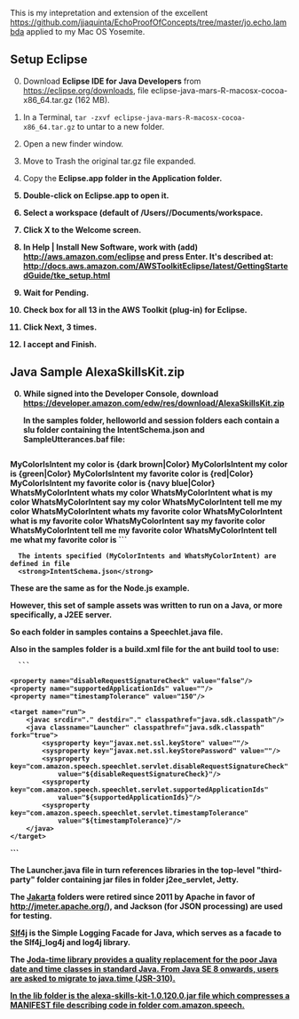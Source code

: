 This is my intepretation and extension of the excellent
https://github.com/jjaquinta/EchoProofOfConcepts/tree/master/jo.echo.lambda
applied to my Mac OS Yosemite.

## <a name="SetupEclipse"> Setup Eclipse</a>
0. Download <strong>Eclipse IDE for Java Developers</strong> from https://eclipse.org/downloads,
   file eclipse-java-mars-R-macosx-cocoa-x86_64.tar.gz (162 MB).
0. In a Terminal, `tar -zxvf eclipse-java-mars-R-macosx-cocoa-x86_64.tar.gz` to untar to a new folder.

0. Open a new finder window.
1. Move to Trash the original tar.gz file expanded.
1. Copy the <strong>Eclipse.app<strong> folder in the Application folder.
0. Double-click on Eclipse.app to open it.
1. Select a workspace (default of <strong>/Users/<yourusername>/Documents/workspace</strong>.
0. Click X to the Welcome screen.

0. In Help | Install New Software, work with (add) http://aws.amazon.com/eclipse and press Enter.
   It's described at:
   http://docs.aws.amazon.com/AWSToolkitEclipse/latest/GettingStartedGuide/tke_setup.html
0. Wait for Pending.
0. Check box for all 13 in the AWS Toolkit (plug-in) for Eclipse.
1. Click Next, 3 times.
2. I accept and Finish.


## <a name="AlexaSkillsKit">Java Sample AlexaSkillsKit.zip</a>
0. While signed into the Developer Console, download
   https://developer.amazon.com/edw/res/download/AlexaSkillsKit.zip

   In the <strong>samples</strong> folder, 
   helloworld and session folders each contain a
   <strong>slu</strong> folder containing the 
   IntentSchema.json and SampleUtterances.baf file:

      ```
MyColorIsIntent  my color is {dark brown|Color}
MyColorIsIntent  my color is {green|Color}
MyColorIsIntent  my favorite color is {red|Color}
MyColorIsIntent  my favorite color is {navy blue|Color}
WhatsMyColorIntent whats my color
WhatsMyColorIntent what is my color
WhatsMyColorIntent say my color
WhatsMyColorIntent tell me my color
WhatsMyColorIntent whats my favorite color
WhatsMyColorIntent what is my favorite color
WhatsMyColorIntent say my favorite color
WhatsMyColorIntent tell me my favorite color
WhatsMyColorIntent tell me what my favorite color is
      ```

      The intents specified (MyColorIntents and WhatsMyColorIntent) are defined in file
      <strong>IntentSchema.json</strong>

   These are the same as for the Node.js example.

   However, this set of sample assets was written to run on a Java, or more specifically, a J2EE server.

   So each folder in samples contains a Speechlet.java file.

   Also in the <strong>samples</strong> folder 
   is a <strong>build.xml</strong> file for the ant build tool to use:

      ```
<!-- Ant build script for compiling and running the Echo SDK samples. -->
<project name="Amazon Echo SDK Samples" default="run" basedir=".">
    <path id="java.sdk.classpath">
        <fileset dir="../lib" includes="**/*.jar"/>
        <fileset dir="../third-party" includes="**/*.jar"/>
        <pathelement location="."/>
    </path>

    <property name="disableRequestSignatureCheck" value="false"/>
    <property name="supportedApplicationIds" value=""/>
    <property name="timestampTolerance" value="150"/>

    <target name="run">
        <javac srcdir="." destdir="." classpathref="java.sdk.classpath"/>
        <java classname="Launcher" classpathref="java.sdk.classpath" fork="true">
            <sysproperty key="javax.net.ssl.keyStore" value=""/>
            <sysproperty key="javax.net.ssl.keyStorePassword" value=""/>
            <sysproperty key="com.amazon.speech.speechlet.servlet.disableRequestSignatureCheck"
                value="${disableRequestSignatureCheck}"/>
            <sysproperty key="com.amazon.speech.speechlet.servlet.supportedApplicationIds"
                value="${supportedApplicationIds}"/>
            <sysproperty key="com.amazon.speech.speechlet.servlet.timestampTolerance"
                value="${timestampTolerance}"/>
        </java>
    </target>
</project>
      ```

The <strong>Launcher.java</strong> file in turn references libraries in the
top-level "third-party" folder containing jar files in folder j2ee_servlet, Jetty.

The <a target="_blank" href="http://jakarta.apache.org/">Jakarta</a> folders were retired since 2011 by Apache
in favor of http://jmeter.apache.org/), and Jackson (for JSON processing) are used for testing.

<a target="_blank" href="http://www.slf4j.org/">Slf4j</a> 
is the Simple Logging Facade for Java, which serves as a facade to the Slf4j_log4j and log4j library.

The <a target="_blank" href="http://www.joda.org/joda-time/">Joda-time</strong> library 
provides a quality replacement for the poor Java date and time classes in standard Java.
From Java SE 8 onwards, users are asked to migrate to java.time (JSR-310).

In the lib folder is the <strong>alexa-skills-kit-1.0.120.0.jar</strong>
file which compresses a MANIFEST file describing code in folder com.amazon.speech.
